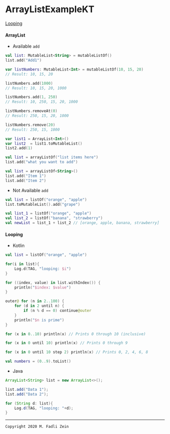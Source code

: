 # ArrayListExampleKT

[Looping](https://kotlinlang.org/docs/tutorials/kotlin-for-py/loops.html)

#### ArrayList
- Available `add`
```kotlin
val list: MutableList<String> = mutableListOf()
list.add("Add1")
```
```kotlin
var listNumbers: MutableList<Int> = mutableListOf(10, 15, 20)
// Result: 10, 15, 20

listNumbers.add(1000)
// Result: 10, 15, 20, 1000

listNumbers.add(1, 250)
// Result: 10, 250, 15, 20, 1000

listNumbers.removeAt(0)
// Result: 250, 15, 20, 1000

listNumbers.remove(20)
// Result: 250, 15, 1000
```
```kotlin
var list1 = ArrayList<Int>()
var list2  = list1.toMutableList()
list2.add(1)
```
```kotlin
val list = arrayListOf("list items here")
list.add("what you want to add")
```
```kotlin
val list = arrayListOf<String>()
list.add("Item 1")
list.add("Item 2")
```

- Not Available `add`
```kotlin
val list = listOf("orange", "apple")
list.toMutableList().add("grape")

val list_1 = listOf("orange", "apple")
val list_2 = listOf("banana", "strawberry")
val newList = list_1 + list_2 // [orange, apple, banana, strawberry]
```

#### Looping
- Kotlin
```kotlin
val list = listOf("orange", "apple")

for(i in list){
    Log.d(TAG, "looping: $i")
}

for ((index, value) in list.withIndex()) {
    println("$index: $value")
}

outer@ for (n in 2..100) {
    for (d in 2 until n) {
        if (n % d == 0) continue@outer
    }
    println("$n is prime")
}
```
```kotlin
for (x in 0..10) println(x) // Prints 0 through 10 (inclusive)

for (x in 0 until 10) println(x) // Prints 0 through 9

for (x in 0 until 10 step 2) println(x) // Prints 0, 2, 4, 6, 8

val numbers = (0..9).toList()
```
- Java
```java
ArrayList<String> list = new ArrayList<>();

list.add("Data 1");
list.add("Data 2");

for (String d: list){
    Log.d(TAG, "looping: "+d);
}
```

---

```
Copyright 2020 M. Fadli Zein
```